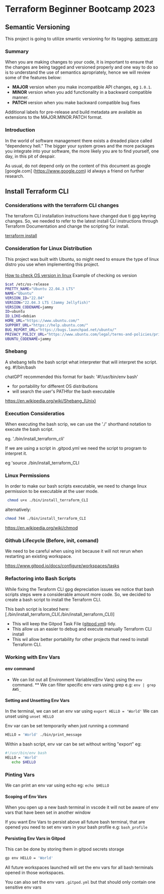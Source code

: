 
# Terraform Beginner Bootcamp 2023

## Semantic Versioning
This project is going to utilize smantic versioning for its tagging. 
[semver.org](https://semver.org)

### Summary
 When you are making changes to your code, it is important to ensure that the changes are being tagged and versioned properly and one way to do so is to understand the use of semantics apropriately, hence we will review some of the features below:


- **MAJOR** version when you make incompatible API changes, eg `1.0.1`.
- **MINOR** version when you add functionality in a backward compatible manner.
- **PATCH** version when you make backward compatible bug fixes


Additional labels for pre-release and build metadata are available as extensions to the MAJOR.MINOR.PATCH format.

### Introduction
In the world of software management there exists a dreaded place called “dependency hell.” The bigger your system grows and the more packages you integrate into your software, the more likely you are to find yourself, one day, in this pit of despair.

As usual, do not depend only on the content of this document as google [google.com] (https://www.google.com) id always a friend on further research.

## Install Terraform CLI


### Considerations with the terraform CLI changes

The terraform CLI installation instructions have changed due ti gpg keyring changes. So, we needed to refer to the latest install CLI instructions through Terraform Documentation and change the scripting for install.

[terraform install](https://developer.hashicorp.com/terraform/tutorials/aws-get-started/install-cli)

### Consideration for Linux Distribution

This project was built with Ubuntu, so might need to ensure the type of linux distro you use when implementing this project.

####
[How to check OS version in linux](https://www.cyberciti.biz/faq/how-to-check-os-version-in-linux-command-line/)
Example of checking os version
```sh
$cat /etc/os-release
PRETTY_NAME="Ubuntu 22.04.3 LTS"
NAME="Ubuntu"
VERSION_ID="22.04"
VERSION="22.04.3 LTS (Jammy Jellyfish)"
VERSION_CODENAME=jammy
ID=ubuntu
ID_LIKE=debian
HOME_URL="https://www.ubuntu.com/"
SUPPORT_URL="https://help.ubuntu.com/"
BUG_REPORT_URL="https://bugs.launchpad.net/ubuntu/"
PRIVACY_POLICY_URL="https://www.ubuntu.com/legal/terms-and-policies/privacy-policy"
UBUNTU_CODENAME=jammy
```
### Shebang
 A shebang tells the bash script what interpreter that will interpret the script. eg. #!/bin/bash
 
 chatGPT recommended this format for bash: '#!/usr/bin/env bash'

 - for portability for different OS distributions
 - will search the user's PATHfor the bash executable

 https://en.wikipedia.org/wiki/Shebang_(Unix)

 ### Execution Consideratios

 When executing the bash scrip, we can use the './' shorthand notation to execute the bash script.

 eg. './bin/install_terraform_cli'

 If we are using a script in .gitpod.yml we need the script to program to interpret it.

 eg 'source ./bin/install_terraform_CLI


 ### Linux Permissions

 In order to make our bash scripts executable, we need to change linux permission to be executable at the user mode.

```sh
 chmod u+x ./bin/install_terraform_CLI

```
alternatively:

```sh
chmod 744 ./bin/install_terraform_CLI

```
https://en.wikipedia.org/wiki/chmod

### Github Lifecycle (Before, init, comand)

We need to be careful when using init because it will not rerun when restarting an existing workspace.

https://www.gitpod.io/docs/configure/workspaces/tasks

### Refactoring into Bash Scripts

While fixing the Teraform CLI gpg depreciation issues we notice that bash scripts steps were a considerable amount more code. So, we decided to create a bash script to install the Terraform CLI.

This bash script is located here: [./bin/install_terraform_CLI(./bin/install_terraform_CLI)]

- This will keep the Gitpod Task File ([gitpod.yml](gitpod.yml)) tidy.
- This allow us an easier to debug and execute manually Terraform CLI install
- This wil allow better portability for other projects that need to install Terraform CLI.

 
 ### Working with Env Vars

 #### env command

 * We can list out all Environment Variables(Env Vars) using the `env` command.
 ** We can filter specific env vars using grep e.g: `env | grep AWS_`

 #### Setting and Unsetting Env Vars

 In the terminal, we can set an env var using `export HELLO = 'World'`
 We can unset using `unset HELLO`

 Env var can be set temporarily when just running a command
 ```sh
 HELLO = 'World' ./bin/print_message
 ```

 Within a bash script, env var can be set without writing "export" eg:
 ```sh
 #!/usr/bin/env bash
 HELLO = 'World'
    echo $HELLO
 ```

 ### Pinting Vars
 We can print an env var using echo eg:
 `echo $HELLO`

 #### Scoping of Env Vars
 When you open up a new bash terminal in vscode it will not be aware of env vars that have been set in another window

 If you want Env Vars to persist above all future bash terminal, that are opened you need to set env vars in your bash profile e.g: `bash_profile`


 #### Persisting Env Vars in Gitpod
 This can be done by storing them in gitpod secrets storage

 ```sh
 gp env HELLO = 'World'
 ``` 
 All future workspaces launched will set the env vars for all bash terminals opened in those workspaces.
 
You can also set the env vars `.gitpod.yml` but that should only contain one sensitive env vars

